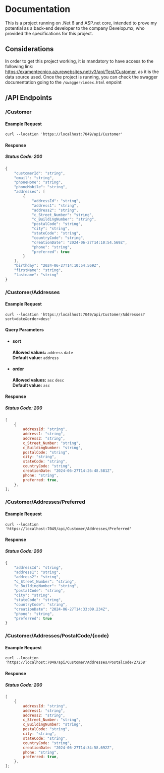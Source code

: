 # Documentation

This is a project running on .Net 6 and ASP.net core, intended to prove my potential as a back-end developer to the company Develop.mx, who provided the specifications for this project.

## Considerations

In order to get this project working, it is mandatory to have access to the following link:
https://examentecnico.azurewebsites.net/v3/api/Test/Customer, as it is the data source used.
Once the project is running, you can check the swagger documentation going to the `/swagger/index.html` enpoint

## /API Endpoints

### /Customer

#### Example Request

    curl --location 'https://localhost:7049/api/Customer'

#### Response

##### Status Code: 200

```javascript
{
    "customerId": "string",
    "email": "string",
    "phoneHome": "string",
    "phoneMobile": "string",
    "addresses": [
        {
            "addressId": "string",
            "address1": "string",
            "address2": "string",
            "c_Street_Number": "string",
            "c_BuildingNumber": "string",
            "postalCode": "string",
            "city": "string",
            "stateCode": "string",
            "countryCode": "string",
            "creationDate": "2024-06-27T14:10:54.569Z",
            "phone": "string",
            "preferred": true
        }
    ],
    "birthday": "2024-06-27T14:10:54.569Z",
    "firstName": "string",
    "lastname": "string"
}
```

### /Customer/Addresses

#### Example Request

    curl --location 'https://localhost:7049/api/Customer/Addresses?sort=date&order=desc'

#### Query Parameters

-   #### sort
    **Allowed values:** `address` `date`  
    **Default value:** `address`
-   #### order
    **Allowed values:** `asc` `desc`  
    **Default value:** `asc`

#### Response

##### Status Code: 200

```javascript
[
    {
        addressId: "string",
        address1: "string",
        address2: "string",
        c_Street_Number: "string",
        c_BuildingNumber: "string",
        postalCode: "string",
        city: "string",
        stateCode: "string",
        countryCode: "string",
        creationDate: "2024-06-27T14:26:48.581Z",
        phone: "string",
        preferred: true,
    },
];
```

### /Customer/Addresses/Preferred

#### Example Request

    curl --location 'https://localhost:7049/api/Customer/Addresses/Preferred'

#### Response

##### Status Code: 200

```javascript
{
    "addressId": "string",
    "address1": "string",
    "address2": "string",
    "c_Street_Number": "string",
    "c_BuildingNumber": "string",
    "postalCode": "string",
    "city": "string",
    "stateCode": "string",
    "countryCode": "string",
    "creationDate": "2024-06-27T14:33:09.234Z",
    "phone": "string",
    "preferred": true
}
```

### /Customer/Addresses/PostalCode/{code}

#### Example Request

    curl --location 'https://localhost:7049/api/Customer/Addresses/PostalCode/27258'

#### Response

##### Status Code: 200

```javascript
[
    {
        addressId: "string",
        address1: "string",
        address2: "string",
        c_Street_Number: "string",
        c_BuildingNumber: "string",
        postalCode: "string",
        city: "string",
        stateCode: "string",
        countryCode: "string",
        creationDate: "2024-06-27T14:34:58.692Z",
        phone: "string",
        preferred: true,
    },
];
```
